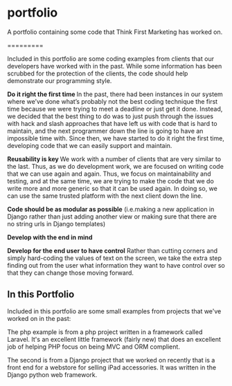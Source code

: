 portfolio
=========

A portfolio containing some code that Think First Marketing has worked on.

=========

Included in this portfolio are some coding examples from clients that our developers have worked with in the past. While some information has been scrubbed for the protection of the clients, the code should help demonstrate our programming style. 

<b>Do it right the first time </b>
      In the past, there had been instances in our system where we’ve done what’s probably not the best coding technique the first time because we were trying to meet a deadline or just get it done. Instead, we decided that the best thing to do was to just push through the issues with hack and slash approaches that have left us with code that is hard to maintain, and the next programmer down the line is going to have an impossible time with. Since then, we have started to do it right the first time, developing code that we can easily support and maintain. 

<b>Reusability is key </b>
	       We work with a number of clients that are very similar to the last. Thus, as we do development work, we are focused on writing code that we can use again and again. Thus, we focus on maintainability and testing, and at the same time, we are trying to make the code that we do write more and more generic so that it can be used again. In doing so, we can use the same trusted platform with the next client down the line. 

<b>Code should be as modular as possible</b>
(i.e.making a new application in Django rather than just adding another view or making sure that there are no string urls in Django templates) 

<b>Develop with the end in mind </b>


<b>Develop for the end user to have control</b>
Rather than cutting corners and simply hard-coding the values of text on the screen, we take the extra step finding out from the user what information they want to have control over so that they can change those moving forward.

<h2>In this Portfolio</h2>

Included in this portfolio are some small examples from projects that we've worked on in the past: 

The php example is from a php project written in a framework called Laravel. It's an excellent little framework (fairly new) that does an excellent job of helping PHP focus on being MVC and ORM complient. 

The second is from a Django project that we worked on recently that is a front end for a webstore for selling iPad accessories. It was written in the Django python web framework. 

 
